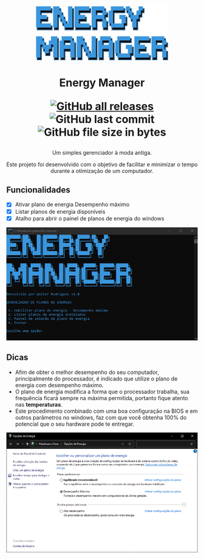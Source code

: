 <p align="center">
  <img width="350" align="center" src="Screenshots/1.png">
</p>
<h1 align="center">Energy Manager
    <p align="center">
        <a href="https://codeload.github.com/waltinho17/EnergyManager/zip/refs/heads/main"><img alt="GitHub all releases" src="https://img.shields.io/github/downloads/waltinho17/EnergyManager/total?label=download"></a>
        <img alt="GitHub last commit" src="https://img.shields.io/github/last-commit/waltinho17/EnergyManager?label=last%20update">
        <img alt="GitHub file size in bytes" src="https://img.shields.io/github/size/waltinho17/EnergyManager/Energy-manager.bat">
    </p>
</h1>
<p align="center">
  Um simples gerenciador à moda antiga.
</p>
<p align="center">Este projeto foi desenvolvido com o objetivo de facilitar e minimizar o tempo durante a otimização de um computador.</b></p>

## Funcionalidades

* [x] Ativar plano de energia Desempenho máximo
* [x] Listar planos de energia disponíveis
* [x] Atalho para abrir o painel de planos de energia do windows

![EnergyManager](Screenshots/Animação.gif)

## Dicas
* Afim de obter o melhor desempenho do seu computador, principalmente do processador, é indicado que utilize o plano de energia com desempenho máximo.
* O plano de energia modifica a forma que o processador trabalha, sua frequência ficará sempre na máxima permitida, portanto fique atento nas <b>temperaturas</b>. 
* Este procedimento combinado com uma boa configuração na BIOS e em outros parâmetros no windows, faz com que você obtenha 100% do potencial que o seu hardware pode te entregar.

![Gerenciador](Screenshots/2.png)